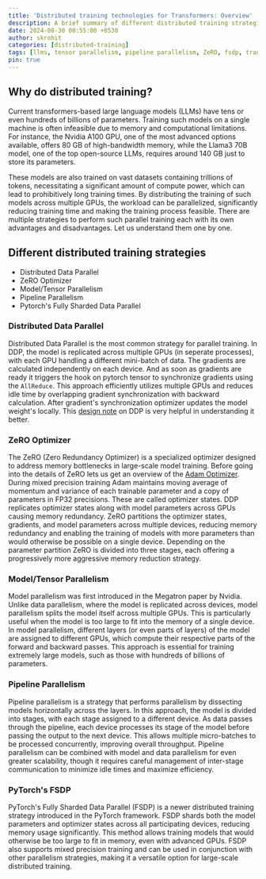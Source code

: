 ```yaml
---
title: 'Distributed training technologies for Transformers: Overview'
description: A brief summary of different distributed training strategies used to train LLMs.
date: 2024-08-30 00:55:00 +0530
author: skrohit
categories: [distributed-training]
tags: [llms, tensor parallelism, pipeline parallelism, ZeRO, fsdp, transformers]
pin: true
---
```


## Why do distributed training?
Current transformers-based large language models (LLMs) have tens or even hundreds of billions of parameters. Training such models on a single machine is often infeasible due to memory and computational limitations. For instance, the Nvidia A100 GPU, one of the most advanced options available, offers 80 GB of high-bandwidth memory, while the Llama3 70B model, one of the top open-source LLMs, requires around 140 GB just to store its parameters.

These models are also trained on vast datasets containing trillions of tokens, necessitating a significant amount of compute power, which can lead to prohibitively long training times. By distributing the training of such models across multiple GPUs, the workload can be parallelized, significantly reducing training time and making the training process feasible. There are multiple strategies to perform such parallel training each with its own advantages and disadvantages. Let us understand them one by one.

## Different distributed training strategies
- Distributed Data Parallel
- ZeRO Optimizer
- Model/Tensor Parallelism
- Pipeline Parallelism
- Pytorch's Fully Sharded Data Parallel

### Distributed Data Parallel
Distributed Data Parallel is the most common strategy for parallel training. In DDP, the model is replicated across multiple GPUs (in seperate processes), with each GPU handling a different mini-batch of data. The gradients are calculated independently on each device. And as soon as gradients are ready it triggers the hook on pytorch tensor to synchronize gradients using the `AllReduce`. This approach efficiently utilizes multiple GPUs and reduces idle time by overlapping gradient synchronization with backward calculation. After gradient's synchronization optimizer updates the model weight's locally. This [design note](https://pytorch.org/docs/master/notes/ddp.html) on DDP is very helpful in understanding it better.

### ZeRO Optimizer
The ZeRO (Zero Redundancy Optimizer) is a specialized optimizer designed to address memory bottlenecks in large-scale model training. Before going into the details of ZeRO lets us get an overview of the [Adam Optimizer](https://arxiv.org/abs/1412.6980). During mixed precision training Adam maintains moving average of momentum and variance of each trainable parameter and a copy of parameters in FP32 precisions. These are called optimizer states. DDP replicates optimizer states along with model parameters across GPUs causing memory redundancy. ZeRO partitions the optimizer states, gradients, and model parameters across multiple devices, reducing memory redundancy and enabling the training of models with more parameters than would otherwise be possible on a single device. Depending on the parameter partition ZeRO is divided into three stages, each offering a progressively more aggressive memory reduction strategy. 

### Model/Tensor Parallelism
Model parallelism was first introduced in the Megatron paper by Nvidia. Unlike data parallelism, where the model is replicated across devices, model parallelism splits the model itself across multiple GPUs. This is particularly useful when the model is too large to fit into the memory of a single device. In model parallelism, different layers (or even parts of layers) of the model are assigned to different GPUs, which compute their respective parts of the forward and backward passes. This approach is essential for training extremely large models, such as those with hundreds of billions of parameters.

### Pipeline Parallelism
Pipeline parallelism is a strategy that performs parallelism by dissecting models horizontally across the layers. In this approach, the model is divided into stages, with each stage assigned to a different device. As data passes through the pipeline, each device processes its stage of the model before passing the output to the next device. This allows multiple micro-batches to be processed concurrently, improving overall throughput. Pipeline parallelism can be combined with model and data parallelism for even greater scalability, though it requires careful management of inter-stage communication to minimize idle times and maximize efficiency.

### PyTorch's FSDP
PyTorch's Fully Sharded Data Parallel (FSDP) is a newer distributed training strategy introduced in the PyTorch framework. FSDP shards both the model parameters and optimizer states across all participating devices, reducing memory usage significantly. This method allows training models that would otherwise be too large to fit in memory, even with advanced GPUs. FSDP also supports mixed precision training and can be used in conjunction with other parallelism strategies, making it a versatile option for large-scale distributed training.